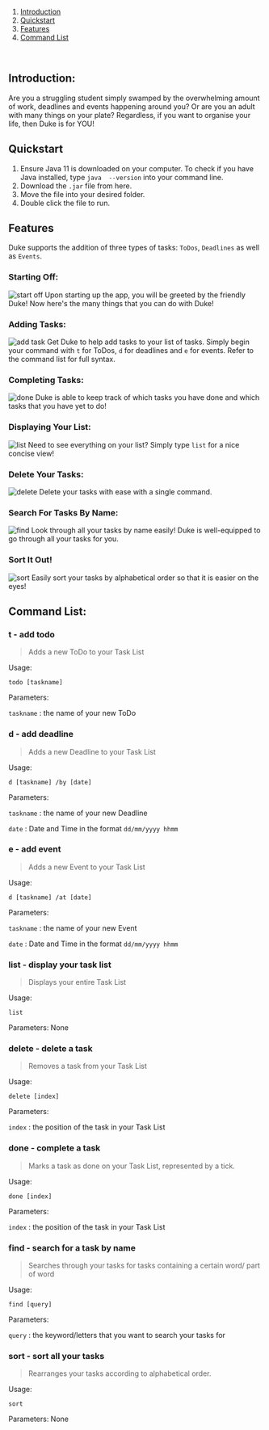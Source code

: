  1. [Introduction](#introduction)
 2. [Quickstart](#quickstart)
 3. [Features](#features)
 4. [Command List](#commands)
 
 <br>

## Introduction:
Are you a struggling student simply swamped by the overwhelming amount of work, deadlines and events happening around you? Or are you an adult with many things on your plate? Regardless, if you want to organise your life, then Duke is for YOU!

## Quickstart
 1. Ensure Java 11 is downloaded on your computer. To check if you have Java installed, type `java  --version` into your
  command line.
 2. Download the `.jar` file from here.
 3. Move the file into your desired folder.
 4. Double click the file to run.
 
## Features
Duke supports the addition of three types of tasks: `ToDos`, `Deadlines` as well as `Events`. 


### Starting Off:

![start off](StartOff.png)
Upon starting up the app, you will be greeted by the friendly Duke! Now here's the many things that you can do with Duke!


### Adding Tasks:

![add task](addTask.png)
Get Duke to help add tasks to your list of tasks. Simply begin your command with `t` for ToDos, `d` for deadlines and `e` for events. Refer to the command list for full syntax.


### Completing Tasks:

![done](Done.png)
Duke is able to keep track of which tasks you have done and which tasks that you have yet to do! 


### Displaying Your List:

![list](List.png)
Need to see everything on your list? Simply type `list` for a nice concise view!


### Delete Your Tasks:

![delete](Delete.png)
Delete your tasks with ease with a single command.


### Search For Tasks By Name:

![find](Find.png)
Look through all your tasks by name easily! Duke is well-equipped to go through all your tasks for you. 


### Sort It Out!

![sort](Sort.png)
Easily sort your tasks by alphabetical order so that it is easier on the eyes!


## Command List:

### t - add todo
> Adds a new ToDo to your Task List

Usage:

`todo [taskname]`

Parameters:

`taskname` : the name of your new ToDo

### d - add deadline
> Adds a new Deadline to your Task List

Usage:

`d [taskname] /by [date]`

Parameters:

`taskname` : the name of your new Deadline

`date` : Date and Time in the format `dd/mm/yyyy hhmm` 

### e - add event
> Adds a new Event to your Task List

Usage:

`d [taskname] /at [date]`

Parameters:

`taskname` : the name of your new Event

`date` : Date and Time in the format `dd/mm/yyyy hhmm`

### list - display your task list
> Displays your entire Task List

Usage:

`list`

Parameters: None

### delete - delete a task
> Removes a task from your Task List

Usage:

`delete [index]`

Parameters:

`index` : the position of the task in your Task List 

### done - complete a task
> Marks a task as done on your Task List, represented by a tick.

Usage:

`done [index]`

Parameters:

`index` : the position of the task in your Task List

### find - search for a task by name
> Searches through your tasks for tasks containing a certain word/ part of word

Usage:

`find [query]`

Parameters:

`query` : the keyword/letters that you want to search your tasks for

### sort - sort all your tasks
> Rearranges your tasks according to alphabetical order.

Usage:

`sort`

Parameters: None

